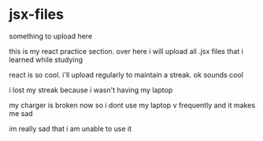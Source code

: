 # jsx-files

something to upload here

this is my react practice section. over here i will upload all
.jsx files that i learned while studying

react is so cool. i'll upload regularly to maintain
a streak. ok sounds cool

i lost my streak because i wasn't having my laptop

my charger is broken now so i dont use my laptop v frequently
and it makes me sad

im really sad that i am unable to use it

